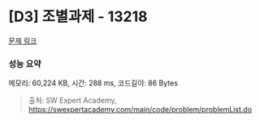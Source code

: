 # [D3] 조별과제 - 13218 

[문제 링크](https://swexpertacademy.com/main/code/problem/problemDetail.do?contestProbId=AXzjvCCq-PwDFASs) 

### 성능 요약

메모리: 60,224 KB, 시간: 288 ms, 코드길이: 86 Bytes



> 출처: SW Expert Academy, https://swexpertacademy.com/main/code/problem/problemList.do